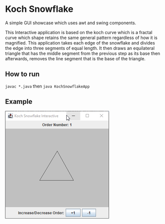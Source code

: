 # Koch Snowflake
A simple GUI showcase which uses awt and swing components.

This Interactive application is based on the koch curve which is a fractal curve which shape retains the same general pattern regardless of how it is magnified. This application takes each edge of the snowflake and divides the edge into three segments of equal length. It then draws an equilateral triangle that has the middle segment from the previous step as its base then afterwards, removes the line segment that is the base of the triangle.


## How to run

`javac *.java` then `java KochSnowflakeApp`

## Example

![example](example.gif)
